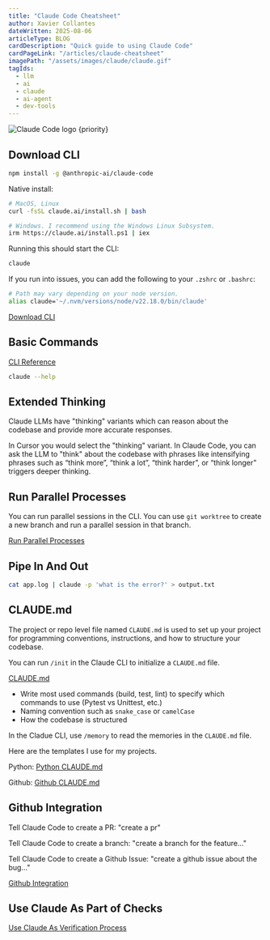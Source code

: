 ```yaml
---
title: "Claude Code Cheatsheet"
author: Xavier Collantes
dateWritten: 2025-08-06
articleType: BLOG
cardDescription: "Quick guide to using Claude Code"
cardPageLink: "/articles/claude-cheatsheet"
imagePath: "/assets/images/claude/claude.gif"
tagIds:
  - llm
  - ai
  - claude
  - ai-agent
  - dev-tools
---
```


![Claude Code logo {priority}](/assets/images/claude/claude-code.webp)

## Download CLI

```bash
npm install -g @anthropic-ai/claude-code
```

Native install:

```bash
# MacOS, Linux
curl -fsSL claude.ai/install.sh | bash

# Windows. I recommend using the Windows Linux Subsystem.
irm https://claude.ai/install.ps1 | iex
```

Running this should start the CLI:

```bash
claude
```

If you run into issues, you can add the following to your `.zshrc` or `.bashrc`:

```bash
# Path may vary depending on your node version.
alias claude='~/.nvm/versions/node/v22.18.0/bin/claude'
```

[Download CLI](https://docs.anthropic.com/en/docs/claude-code/quickstart)

## Basic Commands

[CLI Reference](https://docs.anthropic.com/en/docs/claude-code/cli-reference)

```bash
claude --help
```

## Extended Thinking

Claude LLMs have "thinking" variants which can reason about the codebase and
provide more accurate responses.

In Cursor you would select the "thinking" variant. In Claude Code, you can ask
the LLM to "think" about the codebase with phrases like intensifying phrases
such as “think more”, “think a lot”, “think harder”, or “think longer” triggers
deeper thinking.

## Run Parallel Processes

You can run parallel sessions in the CLI. You can use `git worktree` to create
a new branch and run a parallel session in that branch.

[Run Parallel Processes](https://docs.anthropic.com/en/docs/claude-code/common-workflows#run-parallel-claude-code-sessions-with-git-worktrees)

## Pipe In And Out

```bash
cat app.log | claude -p 'what is the error?' > output.txt
```

## CLAUDE.md

The project or repo level file named `CLAUDE.md` is used to set up your project
for programming conventions, instructions, and how to structure your codebase.

You can run `/init` in the Claude CLI to initialize a `CLAUDE.md` file.

[CLAUDE.md](https://docs.anthropic.com/en/docs/claude-code/common-workflows#claude-md)

- Write most used commands (build, test, lint) to specify which commands to use
  (Pytest vs Unittest, etc.)
- Naming convention such as `snake_case` or `camelCase`
- How the codebase is structured

In the Cladue CLI, use `/memory` to read the memories in the `CLAUDE.md` file.

Here are the templates I use for my projects.

Python:
[Python
CLAUDE.md](https://gist.github.com/xcollantes/de70408d6831fd405e89af13b93fdd02#file-py-claude-md)

Github: [Github CLAUDE.md](https://gist.github.com/xcollantes/de70408d6831fd405e89af13b93fdd02#file-github-claude-md)

## Github Integration

Tell Claude Code to create a PR: "create a pr"

Tell Claude Code to create a branch: "create a branch for the feature..."

Tell Claude Code to create a Github Issue: "create a github issue about the bug..."

[Github Integration](https://docs.anthropic.com/en/docs/claude-code/common-workflows#github)

## Use Claude As Part of Checks

[Use Claude As Verification Process](https://docs.anthropic.com/en/docs/claude-code/common-workflows#add-claude-to-your-verification-process)
